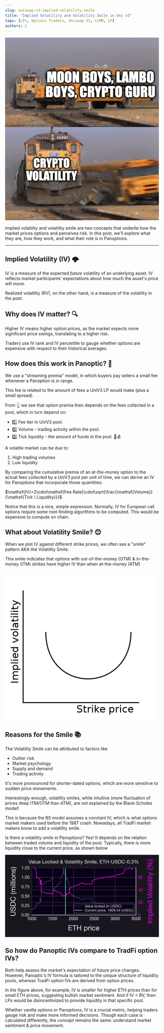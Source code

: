 ```yaml
---
slug: uniswap-v3-implied-volatility-smile
title: "Implied Volatility and Volatility Smile in Uni v3"
tags: [LPs, Options Traders, Uniswap V3, CLMM, LP]
authors: C
---
```


![img-1](./im1.png)

Implied volatility and volatility smile are two concepts that underlie how the market prices options and perceives risk. In this post, we'll explore what they are, how they work, and what their role is in Panoptions.

<!--truncate-->

----------

## Implied Volatility (IV) 🌩️

IV is a measure of the expected *future* volatility of an underlying asset. IV reflects market participants' expectations about how much the asset's price will move.

Realized volatility (RV), on the other hand, is a measure of the volatility in the *past*.

## Why does IV matter? 🔍

Higher IV means higher option prices, as the market expects more significant price swings, translating to a higher risk.

Traders use IV rank and IV percentile to gauge whether options are expensive with respect to their historical averages.


## How does this work in Panoptic? 🤔

We use a "streaming premia" model, in which buyers pay sellers a small fee whenever a Panoption is in range.

This fee is related to the amount of fees a UniV3 LP would make (plus a small spread).

From 👆 we see that option premia then depends on the fees collected in a pool, which in turn depend on: 
- 1️⃣ Fee tier in UniV3 pool.
- 2️⃣ Volume - trading activity within the pool.
- 3️⃣ Tick liquidity - the amount of funds in the pool. 🌊💰

A volatile market can be due to:
1. High trading volumes
2. Low liquidity

By comparing the cumulative premia of an at-the-money option to the actual fees collected by a UniV3 pool per unit of time, we can derive an IV for Panoptions that incorporate those quantities:

$\mathsf{IV}=2\cdot\mathsf{Fee Rate}\cdot\sqrt{\frac{\mathsf{Volume}}{\mathsf{Tick \ Liquidity}}}$

Notice that this is a nice, simple expression. Normally, IV for European call options require some root-finding algorithms to be computed. This would be expensive to compute on chain.

## What about Volatility Smile? 😊

When we plot IV against different strike prices, we often see a "smile" pattern AKA the Volatility Smile. 

This smile indicates that options with out-of-the-money (OTM) & in-the-money (ITM) strikes have higher IV than when at-the-money (ATM)

![img-3](./im3.png)

## Reasons for the Smile 📚

The Volatility Smile can be attributed to factors like
- Outlier risk
- Market psychology 
- Supply and demand 
- Trading activity 

It's more pronounced for shorter-dated options, which are more sensitive to sudden price movements.

Interestingly enough, volatility smiles, while intuitive (more fluctuation of prices deep ITM/OTM than ATM), are not explained by the Black-Scholes model!

This is because the BS model assumes a constant IV, which is what options market makers used before the 1987 crash. Nowadays, all TradFi market makers know to add a volatility smile.

Is there a volatility smile in Panoptions? Yes! It depends on the relation between traded volume and liquidity of the pool. Typically, there is more liquidity close to the current price, as shown below

![img-2](./im2.png)

## So how do Panoptic IVs compare to TradFi option IVs? 

Both help assess the market's expectation of future price changes. However, Panoptic's IV formula is tailored to the unique structure of liquidity pools, whereas TradFi option IVs are derived from option prices.

In the figure above, for example, IV is smaller for higher ETH prices than for small ETH prices, suggesting bullish market sentiment. And if IV < RV, then LPs would be disincentivized to provide liquidity in that specific pool.

Whether vanilla options or Panoptions, IV is a crucial metric, helping traders gauge risk and make more informed decisions. Though each case is calculated differently, the concept remains the same: understand market sentiment & price movement.